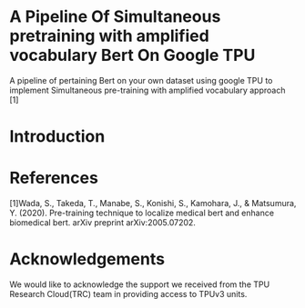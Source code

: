 # A Pipeline Of Simultaneous pretraining with amplified vocabulary Bert On Google TPU
A pipeline of pertaining Bert on your own dataset using google TPU to implement Simultaneous pre-training with amplified vocabulary approach [1] 


# Introduction


# References
[1]Wada, S., Takeda, T., Manabe, S., Konishi, S., Kamohara, J., & Matsumura, Y. (2020). Pre-training technique to localize medical bert and enhance biomedical bert. arXiv preprint arXiv:2005.07202.


# Acknowledgements
We would like to acknowledge the support we received from the TPU Research Cloud(TRC) team in providing access to TPUv3 units.
